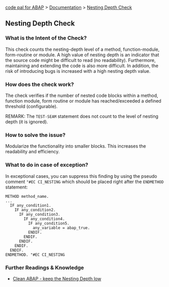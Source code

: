 [code pal for ABAP](../../README.md) > [Documentation](../check_documentation.md) > [Nesting Depth Check](maximum-nesting-depth.md)

## Nesting Depth Check

### What is the Intent of the Check?

This check counts the nesting-depth level of a method, function-module, form-routine or module. A high value of nesting depth is an indicator that the source code might be difficult to read (no readability). Furthermore, maintaining and extending the code is also more difficult. In addition, the risk of introducing bugs is increased with a high nesting depth value.

### How does the check work?

The check verifies if the number of nested code blocks within a method, function module, form routine or module has reached/exceeded a defined threshold (configurable).

REMARK: The `TEST-SEAM` statement does not count to the level of nesting depth (it is ignored).

### How to solve the issue?

Modularize the functionality into smaller blocks. This increases the readability and efficiency.

### What to do in case of exception?

In exceptional cases, you can suppress this finding by using the pseudo comment `"#EC CI_NESTING` which should be placed right after the `ENDMETHOD` statement:

```abap
METHOD method_name.
...
  IF any_condition1.
    IF any_condition2.
      IF any_condition3.
        IF any_condition4.
          IF any_condition5.
            any_variable = abap_true.
          ENDIF.
        ENDIF.
      ENDIF.
    ENDIF.
  ENDIF.
ENDMETHOD. "#EC CI_NESTING
```

### Further Readings & Knowledge

* [Clean ABAP - keep the Nesting Depth low](https://github.com/SAP/styleguides/blob/main/clean-abap/CleanABAP.md#keep-the-nesting-depth-low)
